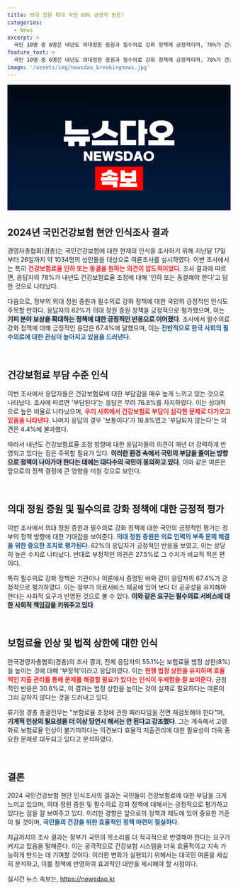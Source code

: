 ```yaml
---
title: 의대 정원 확대 국민 60% 긍정적 반응!
categories:
  - News
excerpt: >
  국민 10명 중 6명은 내년도 의대정원 증원과 필수의료 강화 정책에 긍정적이며, 78%가 건강보험료 동결 또는 인하를 원하고 있습니다. 이는 보험료 부담이 한계에 이르렀음을 보여줍니다.
feature_text: >
  국민 10명 중 6명은 내년도 의대정원 증원과 필수의료 강화 정책에 긍정적이며, 78%가 건강보험료 동결 또는 인하를 원하고 있습니다. 이는 보험료 부담이 한계에 이르렀음을 보여줍니다.
image: '/assets/img/newsdao_breakingnews.jpg'
---
```


<p><img src="/assets/img/newsdao_breakingnews.jpg" alt="implanttips 속보" /></p>

<h2 data-ke-size="size26">2024년 국민건강보험 현안 인식조사 결과</h2>

<p data-ke-size="size16"></p>

<p>경영자총협회(경총)는 국민건강보험에 대한 현재의 인식을 조사하기 위해 지난달 17일부터 26일까지 약 1034명의 성인들을 대상으로 여론조사를 실시하였다. 이번 조사에서는 특히 <b><span style="color: #ee2323;">건강보험료율 인하 또는 동결을 원하는 의견이 압도적이었다</span></b>. 조사 결과에 따르면, 응답자의 78%가 내년도 건강보험료율 조정에 대해 '인하 또는 동결해야 한다'고 답한 것으로 나타났다.</p>

<p>다음으로, 정부의 의대 정원 증원과 필수의료 강화 정책에 대한 국민의 긍정적인 인식도 주목할 만하다. 응답자의 62%가 의대 정원 증원 정책을 긍정적으로 평가했으며, 이는 <b><span style="background-color: #21538527;">기피 분야 보상을 확대하는 정책에 대한 긍정적인 반응으로 이어졌다</span></b>. 조사에서 필수의료 강화 정책에 대해 긍정적인 응답은 67.4%에 달했으며, 이는 <b><span style="color: #1a5490;">전반적으로 한국 사회의 필수의료에 대한 관심이 높아지고 있음을 드러낸다</span></b>.</p>

<p data-ke-size="size16">&nbsp;</p>

<h2 data-ke-size="size26">건강보험료 부담 수준 인식</h2>

<p data-ke-size="size16"></p>

<p>이번 조사에서 응답자들은 건강보험료에 대한 부담감을 매우 높게 느끼고 있는 것으로 나타났다. 조사에 따르면 '부담된다'는 응답은 무려 76.8%를 차지하였다. 이는 상대적으로 높은 비율로 나타났으며, <b><span style="color: #ee2323;">우리 사회에서 건강보험료 부담이 심각한 문제로 다가오고 있음을 나타낸다</span></b>. 나머지 응답의 경우 '보통이다'가 18.8%였고 '부담되지 않는다'는 의견은 4.4%에 불과했다.</p>

<p>따라서 내년도 건강보험료율 조정 방향에 대한 응답자들의 의견이 매년 더 강력하게 반영되고 있다는 점은 주목할 필요가 있다. <b><span style="background-color: #21538527;">이러한 환경 속에서 국민의 부담을 줄이는 방향으로 정책이 나아가야 한다는 데에는 대다수의 국민이 동의하고 있다</span></b>. 이와 같은 여론은 앞으로의 정책 결정에 큰 영향을 미칠 것으로 보인다.</p>

<p data-ke-size="size16">&nbsp;</p>

<h2 data-ke-size="size26">의대 정원 증원 및 필수의료 강화 정책에 대한 긍정적 평가</h2>

<p data-ke-size="size16"></p>

<p>이번 조사에서 의대 정원 증원과 필수의료 강화 정책에 대한 국민의 긍정적인 평가는 정부의 정책 방향에 대한 기대감을 보여준다. <b><span style="color: #1a5490;">의대 정원 증원은 의료 인력의 부족 문제 해결을 위한 중요한 조치로 평가된다</span></b>. 62%의 응답자가 긍정적인 반응을 보였고, 이는 상당히 높은 수치로 나타났다. 반대로 부정적인 의견은 27.5%로 그 수치가 비교적 적은 편이다.</p>

<p>특히 필수의료 강화 정책은 기관이나 이론에서 증명된 바와 같이 응답자의 67.4%가 긍정적으로 평가하였다. 이는 정부가 의료서비스 제공에 있어 보다 더 공공성을 유지해야 한다는 사회적 요구가 반영된 것으로 볼 수 있다. <b><span style="background-color: #21538527;">이와 같은 요구는 필수의료 서비스에 대한 사회적 책임감을 키워주고 있다</span></b>.</p>

<p data-ke-size="size16">&nbsp;</p>

<h2 data-ke-size="size26">보험료율 인상 및 법적 상한에 대한 인식</h2>

<p data-ke-size="size16"></p>

<p>한국경영자총협회(경총)의 조사 결과, 전체 응답자의 55.1%는 보험료율 법정 상한(8%)을 높이는 것에 대해 '부정적'이라고 응답하였다. 이는 <b><span style="color: #ee2323;">현행 법정 상한을 유지하며 효율적인 지출 관리를 통해 문제를 해결할 필요가 있다는 인식이 우세함을 잘 보여준다</span></b>. 긍정적인 반응은 30.6%로, 이 결과는 법정 상한을 높이는 것이 실제로 필요하다는 여론이 그리 강하지 않다는 것을 드러내고 있다.</p>

<p>류기정 경총 총괄전무는 "보험료율 조정에 관한 패러다임을 전면 재검토해야 한다"며, <b><span style="background-color: #21538527;">기계적 인상의 필요성을 더 이상 당연시 해서는 안 된다고 강조했다</span></b>. 그는 계속해서 고령화로 보험료율 인상이 불가피하다는 의견보다 효율적 지출관리에 대한 필요성이 더욱 중요한 문제로 대두되고 있다고 분석하였다.</p>

<p data-ke-size="size16">&nbsp;</p>

<h2 data-ke-size="size26">결론</h2>

<p data-ke-size="size16"></p>

<p>2024 국민건강보험 현안 인식조사의 결과는 국민들이 건강보험료에 대한 부담을 크게 느끼고 있으며, 의대 정원 증원 및 필수의료 강화 정책에 대해서는 긍정적으로 평가하고 있다는 점을 잘 보여주고 있다. 이러한 경향은 앞으로의 정책과 제도에 있어 중요한 기준이 될 것이며, <b><span style="color: #1a5490;">국민들의 건강을 위한 효율적인 정책 마련이 절실하다</span></b>.</p>

<p>지금까지의 조사 결과는 정부가 국민의 목소리를 더 적극적으로 반영해야 한다는 요구가 커지고 있음을 말해준다. 이는 궁극적으로 건강보험 시스템을 더욱 효율적이고 지속 가능하게 만드는 데 기여할 것이다. 이러한 변화가 실현되기 위해서는 대국민 여론을 세심히 분석하고, 이를 정책에 반영하여 효과적인 대안을 제시해야 할 시점이다.</p>
실시간 뉴스 속보는, <a href="https://newsdao.kr" rel="dofollow">https://newsdao.kr</a>


